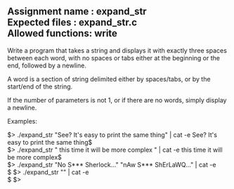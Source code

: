 Assignment name  : expand_str  
Expected files   : expand_str.c  
Allowed functions: write  
--------------------------------------------------------------------------------

Write a program that takes a string and displays it with exactly three spaces
between each word, with no spaces or tabs either at the beginning or the end,
followed by a newline.

A word is a section of string delimited either by spaces/tabs, or by the
start/end of the string.

If the number of parameters is not 1, or if there are no words, simply display
a newline.

Examples:

$> ./expand_str "See? It's easy to print the same thing" | cat -e  
See?   It's   easy   to   print   the   same   thing$  
$> ./expand_str " this        time it      will     be    more complex  " | cat -e  
this   time   it   will   be   more   complex$  
$> ./expand_str "No S*** Sherlock..." "nAw S*** ShErLaWQ..." | cat -e  
$ 
$> ./expand_str "" | cat -e  
$ 
$>
